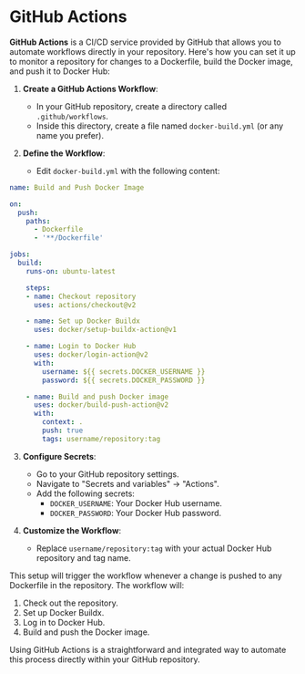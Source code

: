# GitHub Actions

**GitHub Actions** is a CI/CD service provided by GitHub that allows you to automate workflows directly in your repository. Here's how you can set it up to monitor a repository for changes to a Dockerfile, build the Docker image, and push it to Docker Hub:

1. **Create a GitHub Actions Workflow**:
   - In your GitHub repository, create a directory called `.github/workflows`.
   - Inside this directory, create a file named `docker-build.yml` (or any name you prefer).

2. **Define the Workflow**:
   - Edit `docker-build.yml` with the following content:

```yaml
name: Build and Push Docker Image

on:
  push:
    paths:
      - Dockerfile
      - '**/Dockerfile'

jobs:
  build:
    runs-on: ubuntu-latest

    steps:
    - name: Checkout repository
      uses: actions/checkout@v2

    - name: Set up Docker Buildx
      uses: docker/setup-buildx-action@v1

    - name: Login to Docker Hub
      uses: docker/login-action@v2
      with:
        username: ${{ secrets.DOCKER_USERNAME }}
        password: ${{ secrets.DOCKER_PASSWORD }}

    - name: Build and push Docker image
      uses: docker/build-push-action@v2
      with:
        context: .
        push: true
        tags: username/repository:tag
```

3. **Configure Secrets**:
   - Go to your GitHub repository settings.
   - Navigate to "Secrets and variables" -> "Actions".
   - Add the following secrets:
     - `DOCKER_USERNAME`: Your Docker Hub username.
     - `DOCKER_PASSWORD`: Your Docker Hub password.

4. **Customize the Workflow**:
   - Replace `username/repository:tag` with your actual Docker Hub repository and tag name.

This setup will trigger the workflow whenever a change is pushed to any Dockerfile in the repository. The workflow will:
1. Check out the repository.
2. Set up Docker Buildx.
3. Log in to Docker Hub.
4. Build and push the Docker image.

Using GitHub Actions is a straightforward and integrated way to automate this process directly within your GitHub repository.